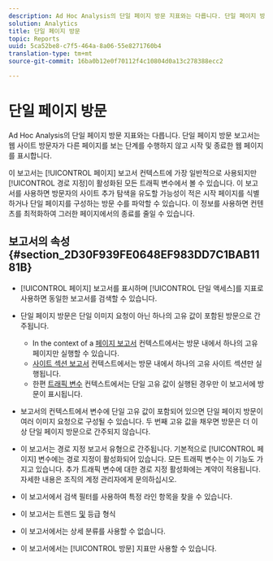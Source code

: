 ```yaml
---
description: Ad Hoc Analysis의 단일 페이지 방문 지표와는 다릅니다. 단일 페이지 방문 보고서는 웹 사이트 방문자가 다른 페이지를 보는 단계를 수행하지 않고 시작 및 종료한 웹 페이지를 표시합니다.
solution: Analytics
title: 단일 페이지 방문
topic: Reports
uuid: 5ca52be8-c7f5-464a-8a06-55e8271760b4
translation-type: tm+mt
source-git-commit: 16ba0b12e0f70112f4c10804d0a13c278388ecc2

---
```



# 단일 페이지 방문

Ad Hoc Analysis의 단일 페이지 방문 지표와는 다릅니다. 단일 페이지 방문 보고서는 웹 사이트 방문자가 다른 페이지를 보는 단계를 수행하지 않고 시작 및 종료한 웹 페이지를 표시합니다.

이 보고서는 [!UICONTROL 페이지] 보고서 컨텍스트에 가장 일반적으로 사용되지만 [!UICONTROL 경로 지정]이 활성화된 모든 트래픽 변수에서 볼 수 있습니다. 이 보고서를 사용하면 방문자의 사이트 추가 탐색을 유도할 가능성이 적은 시작 페이지를 식별하거나 단일 페이지를 구성하는 방문 수를 파악할 수 있습니다. 이 정보를 사용하면 컨텐츠를 최적화하여 그러한 페이지에서의 종료를 줄일 수 있습니다.

## 보고서의 속성 {#section_2D30F939FE0648EF983DD7C1BAB1181B}

* [!UICONTROL 페이지] 보고서를 표시하며 [!UICONTROL 단일 액세스]를 지표로 사용하면 동일한 보고서를 검색할 수 있습니다.

* 단일 페이지 방문은 단일 이미지 요청이 아닌 하나의 고유 값이 포함된 방문으로 간주됩니다.

   * In the context of a [페이지 보고서](/help/components/c-variables/dimensionslist/reports-pages.md) 컨텍스트에서는 방문 내에서 하나의 고유 페이지만 실행할 수 있습니다.
   *  [사이트 섹션 보고서](/help/components/c-variables/dimensionslist/reports-site-sections.md) 컨텍스트에서는 방문 내에서 하나의 고유 사이트 섹션만 실행됩니다.
   * 한편 [트래픽 변수](/help/admin/admin/c-traffic-variables/traffic-var.md) 컨텍스트에서는 단일 고유 값이 실행된 경우만 이 보고서에 방문이 표시됩니다.

* 보고서의 컨텍스트에서 변수에 단일 고유 값이 포함되어 있으면 단일 페이지 방문이 여러 이미지 요청으로 구성될 수 있습니다. 두 번째 고유 값을 채우면 방문은 더 이상 단일 페이지 방문으로 간주되지 않습니다.
* 이 보고서는 경로 지정 보고서 유형으로 간주됩니다. 기본적으로 [!UICONTROL 페이지] 변수에는 경로 지정이 활성화되어 있습니다. 모든 트래픽 변수는 이 기능도 가지고 있습니다. 추가 트래픽 변수에 대한 경로 지정 활성화에는 계약이 적용됩니다. 자세한 내용은 조직의 계정 관리자에게 문의하십시오.
* 이 보고서에서 검색 필터를 사용하여 특정 라인 항목을 찾을 수 있습니다.
* 이 보고서는 트렌드 [및](/help/components/c-variables/dimensionslist/reports-types.md) 등급 [](/help/components/c-variables/dimensionslist/reports-types.md) 형식

* 이 보고서에서는 상세 분류를 사용할 수 없습니다.
* 이 보고서에서는 [!UICONTROL 방문] 지표만 사용할 수 있습니다.

